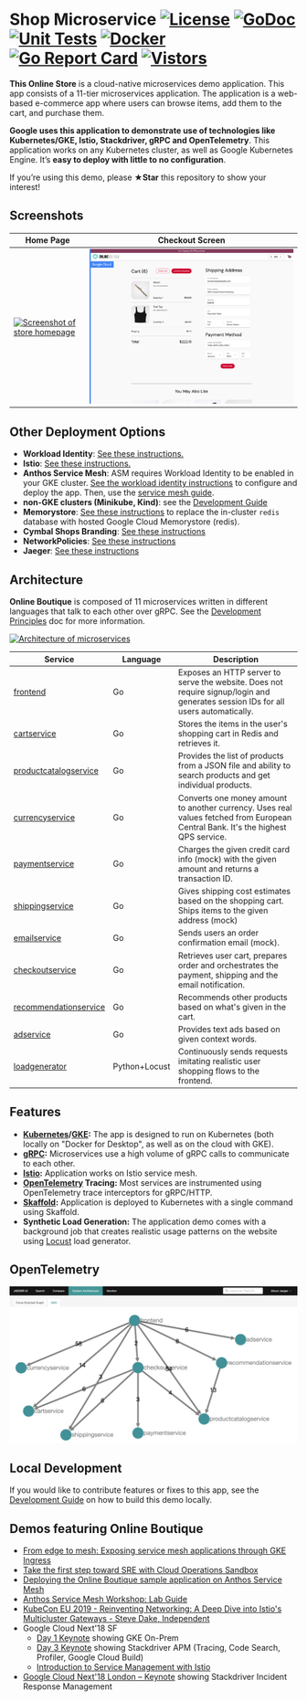 # Shop Microservice [![License](https://img.shields.io/:license-apache-blue.svg)](https://opensource.org/licenses/Apache-2.0) [![GoDoc](https://godoc.org/github.com/go-micro/demo?status.svg)](https://godoc.org/github.com/go-micro/demo) [![Unit Tests](https://github.com/go-micro/demo/actions/workflows/ci.yml/badge.svg)](https://github.com/go-micro/demo/actions/workflows/ci.yml) [![Docker](https://github.com/go-micro/demo/actions/workflows/docker.yml/badge.svg)](https://github.com/go-micro/demo/actions/workflows/docker.yml) [![Go Report Card](https://goreportcard.com/badge/github.com/go-micro/demo)](https://goreportcard.com/report/github.com/go-micro/demo) [![Vistors](https://hits.seeyoufarm.com/api/count/incr/badge.svg?url=https%3A%2F%2Fgithub.com%2Fxpunch%2Fgo-micro-demo&count_bg=%2379C83D&title_bg=%23555555&icon=github.svg&icon_color=%23E7E7E7&title=Vistors&edge_flat=false)](https://hits.seeyoufarm.com)


**This Online Store** is a cloud-native microservices demo application.
This app consists of a 11-tier microservices application. The application is a
web-based e-commerce app where users can browse items,
add them to the cart, and purchase them.

**Google uses this application to demonstrate use of technologies like
Kubernetes/GKE, Istio, Stackdriver, gRPC and OpenTelemetry**. This application
works on any Kubernetes cluster, as well as Google
Kubernetes Engine. It’s **easy to deploy with little to no configuration**.


If you’re using this demo, please **★Star** this repository to show your interest!

## Screenshots

| Home Page                                                                                                               | Checkout Screen                                                                                                          |
| ----------------------------------------------------------------------------------------------------------------------- | ------------------------------------------------------------------------------------------------------------------------ |
| [![Screenshot of store homepage](./docs/img/online-boutique-frontend-1.png)](./docs/img/online-boutique-frontend-1.png) | [![Screenshot of checkout screen](./docs/img/online-boutique-frontend-2.png)](./docs/img/online-boutique-frontend-2.png) |

## Other Deployment Options

- **Workload Identity**: [See these instructions.](docs/workload-identity.md)
- **Istio**: [See these instructions.](docs/service-mesh.md)
- **Anthos Service Mesh**: ASM requires Workload Identity to be enabled in your GKE cluster. [See the workload identity instructions](docs/workload-identity.md) to configure and deploy the app. Then, use the [service mesh guide](/docs/service-mesh.md).
- **non-GKE clusters (Minikube, Kind)**: see the [Development Guide](/docs/development-guide.md)
- **Memorystore**: [See these instructions](/docs/memorystore.md) to replace the in-cluster `redis` database with hosted Google Cloud Memorystore (redis).
- **Cymbal Shops Branding**: [See these instructions](/docs/cymbal-shops.md)
- **NetworkPolicies**: [See these instructions](/docs/network-policies/README.md)
- **Jaeger**: [See these instructions](/docs/jaeger.md)


## Architecture

**Online Boutique** is composed of 11 microservices written in different
languages that talk to each other over gRPC. See the [Development Principles](/docs/development-principles.md) doc for more information.

[![Architecture of
microservices](./docs/img/architecture-diagram.png)](./docs/img/architecture-diagram.png)

| Service                                              | Language      | Description                                                                                                                       |
| ---------------------------------------------------- | ------------- | --------------------------------------------------------------------------------------------------------------------------------- |
| [frontend](./src/frontend)                           | Go            | Exposes an HTTP server to serve the website. Does not require signup/login and generates session IDs for all users automatically. |
| [cartservice](./src/cartservice)                     | Go            | Stores the items in the user's shopping cart in Redis and retrieves it.                                                           |
| [productcatalogservice](./src/productcatalogservice) | Go            | Provides the list of products from a JSON file and ability to search products and get individual products.                        |
| [currencyservice](./src/currencyservice)             | Go            | Converts one money amount to another currency. Uses real values fetched from European Central Bank. It's the highest QPS service. |
| [paymentservice](./src/paymentservice)               | Go            | Charges the given credit card info (mock) with the given amount and returns a transaction ID.                                     |
| [shippingservice](./src/shippingservice)             | Go            | Gives shipping cost estimates based on the shopping cart. Ships items to the given address (mock)                                 |
| [emailservice](./src/emailservice)                   | Go            | Sends users an order confirmation email (mock).                                                                                   |
| [checkoutservice](./src/checkoutservice)             | Go            | Retrieves user cart, prepares order and orchestrates the payment, shipping and the email notification.                            |
| [recommendationservice](./src/recommendationservice) | Go            | Recommends other products based on what's given in the cart.                                                                      |
| [adservice](./src/adservice)                         | Go            | Provides text ads based on given context words.                                                                                   |
| [loadgenerator](./src/loadgenerator)                 | Python+Locust | Continuously sends requests imitating realistic user shopping flows to the frontend.                                              |

## Features

- **[Kubernetes](https://kubernetes.io)/[GKE](https://cloud.google.com/kubernetes-engine/):**
  The app is designed to run on Kubernetes (both locally on "Docker for
  Desktop", as well as on the cloud with GKE).
- **[gRPC](https://grpc.io):** Microservices use a high volume of gRPC calls to
  communicate to each other.
- **[Istio](https://istio.io):** Application works on Istio service mesh.
- **[OpenTelemetry](https://opentelemetry.io/) Tracing:** Most services are
  instrumented using OpenTelemetry trace interceptors for gRPC/HTTP.
- **[Skaffold](https://skaffold.dev):** Application
  is deployed to Kubernetes with a single command using Skaffold.
- **Synthetic Load Generation:** The application demo comes with a background
  job that creates realistic usage patterns on the website using
  [Locust](https://locust.io/) load generator.

## OpenTelemetry

[![Jaeger Dependencies](./docs/img/jaeger-dependencies.png)](./docs/img/jaeger-dependencies.png)

## Local Development

If you would like to contribute features or fixes to this app, see the [Development Guide](/docs/development-guide.md) on how to build this demo locally.

## Demos featuring Online Boutique

- [From edge to mesh: Exposing service mesh applications through GKE Ingress](https://cloud.google.com/architecture/exposing-service-mesh-apps-through-gke-ingress)
- [Take the first step toward SRE with Cloud Operations Sandbox](https://cloud.google.com/blog/products/operations/on-the-road-to-sre-with-cloud-operations-sandbox)
- [Deploying the Online Boutique sample application on Anthos Service Mesh](https://cloud.google.com/service-mesh/docs/onlineboutique-install-kpt)
- [Anthos Service Mesh Workshop: Lab Guide](https://codelabs.developers.google.com/codelabs/anthos-service-mesh-workshop)
- [KubeCon EU 2019 - Reinventing Networking: A Deep Dive into Istio's Multicluster Gateways - Steve Dake, Independent](https://youtu.be/-t2BfT59zJA?t=982)
- Google Cloud Next'18 SF
  - [Day 1 Keynote](https://youtu.be/vJ9OaAqfxo4?t=2416) showing GKE On-Prem
  - [Day 3 Keynote](https://youtu.be/JQPOPV_VH5w?t=815) showing Stackdriver
    APM (Tracing, Code Search, Profiler, Google Cloud Build)
  - [Introduction to Service Management with Istio](https://www.youtube.com/watch?v=wCJrdKdD6UM&feature=youtu.be&t=586)
- [Google Cloud Next'18 London – Keynote](https://youtu.be/nIq2pkNcfEI?t=3071)
  showing Stackdriver Incident Response Management
